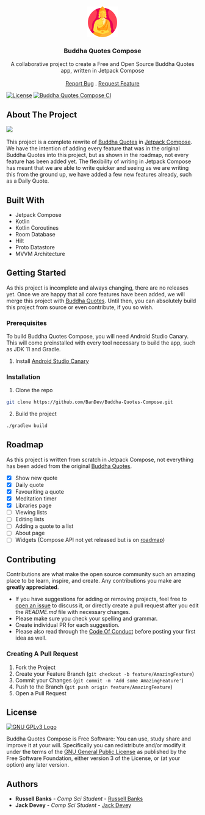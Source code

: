 <br/>
<p align="center">
  <a href="https://github.com/BanDev/Buddha-Quotes-Compose">
    <img src="assets/buddha.svg" alt="Logo" width="80" height="80">
  </a>

  <h3 align="center">Buddha Quotes Compose</h3>

  <p align="center">
    A collaborative project to create a Free and Open Source Buddha Quotes app, written in Jetpack Compose
    <br/>
    <br/>
    <a href="https://github.com/BanDev/Buddha-Quotes-Compose/issues">Report Bug</a>
    .
    <a href="https://github.com/BanDev/Buddha-Quotes-Compose/issues">Request Feature</a>
  </p>
</p>

[![License](https://img.shields.io/github/license/BanDev/Buddha-Quotes-Compose)](https://github.com/BanDev/Buddha-Quotes-Compose/blob/main/LICENSE.md)
[![Buddha Quotes Compose CI](https://github.com/bandev/buddha-quotes/actions/workflows/android.yml/badge.svg)](https://github.com/BanDev/Buddha-Quotes-Compose/actions)

## About The Project

<img src="assets/showcase.gif" height="600" />

This project is a complete rewrite of [Buddha Quotes](https://github.com/BanDev/Buddha-Quotes) in [Jetpack Compose](https://developer.android.com/jetpack/compose). We have the intention of adding every feature that was in the original Buddha Quotes into this project, but as shown in the roadmap, not every feature has been added yet. The flexibility of writing in Jetpack Compose has meant that we are able to write quicker and seeing as we are writing this from the ground up, we have added a few new features already, such as a Daily Quote.

## Built With

* Jetpack Compose
* Kotlin
* Kotlin Coroutines
* Room Database
* Hilt
* Proto Datastore
* MVVM Architecture

## Getting Started

As this project is incomplete and always changing, there are no releases yet. Once we are happy that all core features have been added, we will merge this project with [Buddha Quotes](https://github.com/BanDev/Buddha-Quotes). Until then, you can absolutely build this project from source or even contribute, if you so wish.

### Prerequisites

To build Buddha Quotes Compose, you will need Android Studio Canary. This will come preinstalled with every tool necessary to build the app, such as JDK 11 and Gradle.

1. Install [Android Studio Canary](https://developer.android.com/studio/preview)

### Installation

1. Clone the repo

```sh
git clone https://github.com/BanDev/Buddha-Quotes-Compose.git
```

2. Build the project

```sh
./gradlew build
```

## Roadmap

As this project is written from scratch in Jetpack Compose, not everything has been added from the original [Buddha Quotes](https://github.com/BanDev/Buddha-Quotes).

- [x] Show new quote
- [x] Daily quote
- [x] Favouriting a quote
- [x] Meditation timer
- [x] Libraries page
- [ ] Viewing lists
- [ ] Editing lists
- [ ] Adding a quote to a list
- [ ] About page
- [ ] Widgets (Compose API not yet released but is on [roadmap](https://developer.android.com/jetpack/androidx/compose-roadmap))

## Contributing

Contributions are what make the open source community such an amazing place to be learn, inspire, and create. Any contributions you make are **greatly appreciated**.
* If you have suggestions for adding or removing projects, feel free to [open an issue](https://github.com/BanDev/Buddha-Quotes-Compose/issues/new) to discuss it, or directly create a pull request after you edit the *README.md* file with necessary changes.
* Please make sure you check your spelling and grammar.
* Create individual PR for each suggestion.
* Please also read through the [Code Of Conduct](https://github.com/BanDev/Buddha-Quotes-Compose/blob/main/CODE_OF_CONDUCT.md) before posting your first idea as well.

### Creating A Pull Request

1. Fork the Project
2. Create your Feature Branch (`git checkout -b feature/AmazingFeature`)
3. Commit your Changes (`git commit -m 'Add some AmazingFeature'`)
4. Push to the Branch (`git push origin feature/AmazingFeature`)
5. Open a Pull Request

## License
[![GNU GPLv3 Logo](https://www.gnu.org/graphics/gplv3-127x51.png)](http://www.gnu.org/licenses/gpl-3.0.en.html)

Buddha Quotes Compose is Free Software: You can use, study share and improve it at your will. Specifically you can redistribute and/or modify it under the terms of the [GNU General Public License](http://www.gnu.org/licenses/gpl-3.0.en.html) as published by the Free Software Foundation, either version 3 of the License, or (at your option) any later version.

## Authors

* **Russell Banks** - *Comp Sci Student* - [Russell Banks](https://github.com/russellbanks/)
* **Jack Devey** - *Comp Sci Student* - [Jack Devey](https://github.com/jackdevey/)
